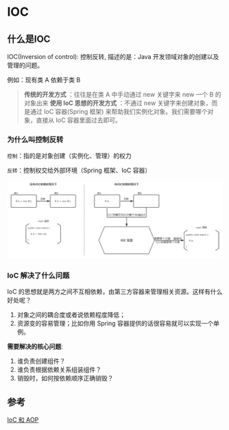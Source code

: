 # IOC

## 什么是IOC

IOC(Inversion of control): 控制反转, 描述的是：Java 开发领域对象的创建以及管理的问题。

例如：现有类 A 依赖于类 B

> **传统的开发方式** ：往往是在类 A 中手动通过 new 关键字来 new 一个 B 的对象出来
> **使用 IoC 思想的开发方式** ：不通过 new 关键字来创建对象，而是通过 IoC 容器(Spring 框架) 来帮助我们实例化对象。我们需要哪个对象，直接从 IoC 容器里面过去即可。

### 为什么叫控制反转

`控制`：指的是对象创建（实例化、管理）的权力

`反转`：控制权交给外部环境（Spring 框架、IoC 容器）

![ioc](./_images/ioc.png)

### IoC 解决了什么问题

IoC 的思想就是两方之间不互相依赖，由第三方容器来管理相关资源。这样有什么好处呢？

1. 对象之间的耦合度或者说依赖程度降低；
2. 资源变的容易管理；比如你用 Spring 容器提供的话很容易就可以实现一个单例。

**需要解决的核心问题**:

1. 谁负责创建组件？
2. 谁负责根据依赖关系组装组件？
3. 销毁时，如何按依赖顺序正确销毁？

## 参考

[IoC 和 AOP](https://mp.weixin.qq.com/s?__biz=Mzg2OTA0Njk0OA==&mid=2247486938&idx=1&sn=c99ef0233f39a5ffc1b98c81e02dfcd4&chksm=cea24211f9d5cb07fa901183ba4d96187820713a72387788408040822ffb2ed575d28e953ce7&token=1736772241&lang=zh_CN#rd)
